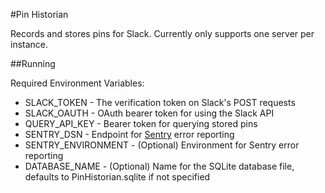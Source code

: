 #Pin Historian

Records and stores pins for Slack. Currently only supports one server per instance.

##Running

Required Environment Variables:

- SLACK_TOKEN - The verification token on Slack's POST requests
- SLACK_OAUTH - OAuth bearer token for using the Slack API
- QUERY_API_KEY - Bearer token for querying stored pins
- SENTRY_DSN - Endpoint for [Sentry](https://sentry.io/) error reporting
- SENTRY_ENVIRONMENT - (Optional) Environment for Sentry error reporting
- DATABASE_NAME - (Optional) Name for the SQLite database file, defaults to PinHistorian.sqlite if not specified